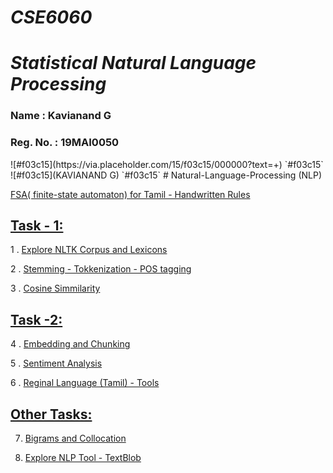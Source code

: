 <h1 style=\"color:blue;\" style=\"font-family:georgia;\"><i><b>CSE6060</b></i></h1>
<h1 style=\"color:blue;\" style=\"font-family:georgia;\"><i>Statistical Natural Language Processing</i></h1>

<h3>Name : Kavianand G</h3>
<h3>Reg. No. : 19MAI0050</h3>
![#f03c15](https://via.placeholder.com/15/f03c15/000000?text=+) `#f03c15`
![#f03c15](KAVIANAND G) `#f03c15`
# Natural-Language-Processing (NLP)

[FSA( finite-state automaton) for Tamil - Handwritten Rules](https://github.com/Kavianandg/Natural-Language-Processing/tree/master/FSA_Tamil)

## [Task - 1:](https://github.com/Kavianandg/Natural-Language-Processing/tree/master/Task_1)
    
   1 . [Explore NLTK Corpus and Lexicons](https://github.com/Kavianandg/Natural-Language-Processing/tree/master/Corpus%20%26%20lexicons)

   2 . [Stemming - Tokkenization - POS tagging](https://github.com/Kavianandg/Natural-Language-Processing/tree/master/Stemming_tokkenization_pos-tagging)

   3 . [Cosine Simmilarity](https://github.com/Kavianandg/Natural-Language-Processing/tree/master/Cosine_simmilarity)

## [Task -2:](https://github.com/Kavianandg/Natural-Language-Processing/tree/master/Task_2)
   
   4 . [Embedding and Chunking](https://github.com/Kavianandg/Natural-Language-Processing/tree/master/Embedding%20%26%20Chunking)

   5 . [Sentiment Analysis](https://github.com/Kavianandg/Natural-Language-Processing/tree/master/Sentiment_Analysis)

   6 . [Reginal Language (Tamil) - Tools](https://github.com/Kavianandg/Natural-Language-Processing/tree/master/Indic_NLP_Library_%E0%AE%A4%E0%AE%AE%E0%AE%BF%E0%AE%B4%E0%AF%8D)

## [Other Tasks:](https://github.com/Kavianandg/Natural-Language-Processing/tree/master/Other_Task)

   7. [Bigrams and Collocation](https://github.com/Kavianandg/Natural-Language-Processing/tree/master/Bigrams%20%26%20Collocation%20-%20Class%20Task)

   8. [Explore NLP Tool - TextBlob](https://github.com/Kavianandg/Natural-Language-Processing/tree/master/TextBlob_NLP_Tool_Practice)


